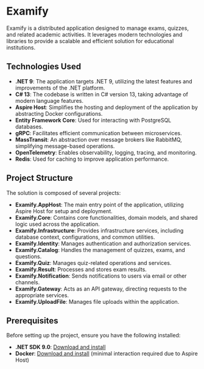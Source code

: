 # Examify

Examify is a distributed application designed to manage exams, quizzes, and related academic activities. It leverages modern technologies and libraries to provide a scalable and efficient solution for educational institutions.

## Technologies Used

-	**.NET 9**: The application targets .NET 9, utilizing the latest features and improvements of the .NET platform.
-	**C# 13**: The codebase is written in C# version 13, taking advantage of modern language features.
-	**Aspire Host**: Simplifies the hosting and deployment of the application by abstracting Docker configurations.
-	**Entity Framework Core**: Used for interacting with PostgreSQL databases.
-	**gRPC**: Facilitates efficient communication between microservices.
-	**MassTransit**: An abstraction over message brokers like RabbitMQ, simplifying message-based operations.
-	**OpenTelemetry**: Enables observability, logging, tracing, and monitoring.
-	**Redis**: Used for caching to improve application performance.

## Project Structure
The solution is composed of several projects:
-	**Examify.AppHost**: The main entry point of the application, utilizing Aspire Host for setup and deployment.
-	**Examify.Core**: Contains core functionalities, domain models, and shared logic used across the application.
-	**Examify.Infrastructure**: Provides infrastructure services, including database context, configurations, and common utilities.
-	**Examify.Identity**: Manages authentication and authorization services.
-	**Examify.Catalog**: Handles the management of quizzes, exams, and questions.
-	**Examify.Quiz**: Manages quiz-related operations and services.
-	**Examify.Result**: Processes and stores exam results.
-	**Examify.Notification**: Sends notifications to users via email or other channels.
-	**Examify.Gateway**: Acts as an API gateway, directing requests to the appropriate services.
-	**Examify.UploadFile**: Manages file uploads within the application.

## Prerequisites
Before setting up the project, ensure you have the following installed:
-	**.NET SDK 9.0**: [Download and install](https://dotnet.microsoft.com/download/dotnet/9.0)
-	**Docker**: [Download and install](https://www.docker.com/products/docker-desktop) (minimal interaction required due to Aspire Host)
